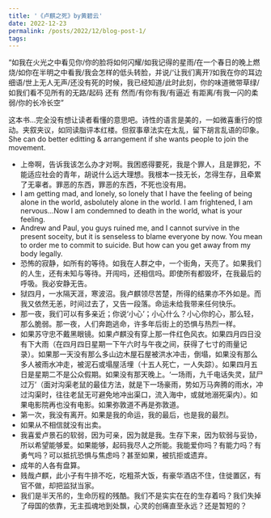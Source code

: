 ```yaml
---
title: '《卢麒之死》by黄碧云'
date: 2022-12-23
permalink: /posts/2022/12/blog-post-1/
tags:
---
```


“如我在火光之中看见你/你的脸将如何闪耀/如我记得的星雨/在一个春日的晚上燃烧/如你在半明之中看我/我会怎样的低头转脸，并说/‘让我们离开’/如我在你的耳边细语/世上无人无声/还没有死的时候，我已经知道/此时此刻，你的味道微带草绿/如我们看不见所有的无路/起码 还有 然而/有你有我/有逼近 有距离/有我一闪的柔弱/你的长冷长空”

这本书...完全没有想让读者看懂的意思吧。诗性的语言是美的，一如微喜重行的惊动。夹叙夹议，如同读脂评本红楼。但叙事章法实在太乱，留下胡言乱语的印象。She can do better editting & arrangement if she wants people to join the movement.

- 上帝啊，告诉我该怎么办才对啊。我困惑得要死，我是个罪人，且是罪犯，不能适应社会的青年，胡说什么远大理想。我根本一技无长，怎得生存，且牵累了无辜者。罪恶的东西，罪恶的东西，不死也没有用。
- I am getting mad, and lonely, so lonely that I have the feeling of being alone in the world, asbolutely alone in the world. I am frightened, I am nervous...Now I am condemned to death in the world, what is your feeling.
- Andrew and Paul, you guys ruined me, and I cannot survive in the present soceity, but it is senseless to blame everyone by now. You mean to order me to commit to suicide. But how can you get away from my body legally. 
- 恐怖的寂静，如所有的等待。如我在人群之中，一个街角，天亮了。如果我们的人生，还有未知与等待。开闯吗，还相信吗。即使所有都毁坏，在我最后的呼吸。我必安静无告。
- 狱四月，一水隔天涯，寒波沼。我卢麒领尽苦楚，所得的结果亦不外如是。而我又依然无恙，时间过去了，又告一段落。命运未给我带来任何快乐。
- 那一夜，我们可以有多亲近；你说‘小心’；小心什么？小心你的心，那么轻，那么脆弱。那一夜，人们奔跑逃命，许多年后街上的恐惧与热烈一样。
- 如果苏守忠不戴黑眼镜。如果卢麒没有穿上那一件红色风衣。如果四月四日没有下大雨（在四月四日星期一下午六时与午夜之间，获得了七寸的雨量记录）。如果那一天没有那么多山边木屋石屋被洪水冲击，倒塌，如果没有那么多人被雨水冲走，被泥石或塌屋活埋（十五人死亡，一人失踪）。如果四月五日是星期二不是公众假期。如果没有那天晚上。‘一场雨，九千电话失灵，鼠尸过万’（面对沟渠老鼠的最佳方法，就是下一场豪雨，势如万马奔腾的雨水，冲过沟渠时，往往老鼠无可避免地冲出渠口，流入海中，或就地溺死渠内）。如果电影院再也没有电影。如果弥敦道不再是弥敦道。
- 第一次，我没有离开。如果是我的命运，我的最后，也是我的最烈。
- 如果从不相信就没有出卖。
- 我喜爱卢景石的软弱，因为可亲，因为就是我。生存下来，因为软弱与妥协，所以希望能够爱。如果能够，起码我尽人之所能。我能爱你吗？有能力吗？有勇气吗？可以抵抗恐惧与焦虑吗？甚至如果，被抗拒或遗弃。
- 成年的人各有盘算。
- 贱哉卢麒，此小子有牛排不吃，吃粗茶大饭，有豪华酒店不住，住徙置区，有官不做，却把监狱当家。
- 我们是半天吊的，生命历程的残酷。我们不是实实在在的生存着吗？我们失掉了母国的依靠，无主孤魂地到处飘，心灵的创痛直至永远？还是暂短的？












